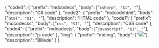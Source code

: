 {
  "code3": {
    "prefix": "mdcodecs",
    "body": ["```csharp", "$1", "```"],
    "description": "C# code"
  },
  "code2": {
    "prefix": "mdcodehtml",
    "body": ["```html", "$1", "```"],
    "description": "HTML code"
  },
  "code1": {
    "prefix": "mdcodecss",
    "body": ["```css", "$1", "```"],
    "description": "CSS code"
  },
  "code4": {
    "prefix": "mdcodeejs",
    "body": ["```javascript", "$1", "```"],
    "description": "js code"
  },
  "img": {
    "prefix": "mdimg",
    "body": ["<img src='http://cdn.cronberg.dk/kurser/cs/$1' height='$2' />"],
    "description": "Billede"
  }
}
